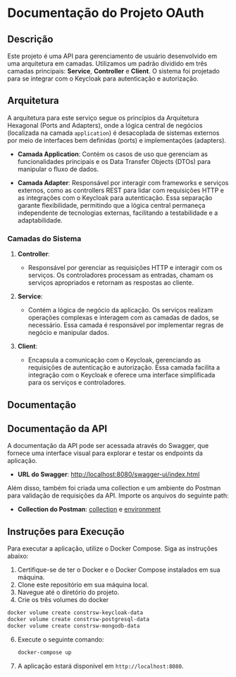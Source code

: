 # Documentação do Projeto OAuth

## Descrição

Este projeto é uma API para gerenciamento de usuário desenvolvido em uma arquitetura em camadas. Utilizamos um padrão dividido em três camadas principais: **Service**, **Controller** e **Client**. O sistema foi projetado para se integrar com o Keycloak para autenticação e autorização.

## Arquitetura

A arquitetura para este serviço segue os princípios da Arquitetura Hexagonal (Ports and Adapters), onde a lógica central de negócios (localizada na camada `application`) é desacoplada de sistemas externos por meio de interfaces bem definidas (ports) e implementações (adapters).

- **Camada Application**: Contém os casos de uso que gerenciam as funcionalidades principais e os Data Transfer Objects (DTOs) para manipular o fluxo de dados.
  
- **Camada Adapter**: Responsável por interagir com frameworks e serviços externos, como as controllers REST para lidar com requisições HTTP e as integrações com o Keycloak para autenticação. Essa separação garante flexibilidade, permitindo que a lógica central permaneça independente de tecnologias externas, facilitando a testabilidade e a adaptabilidade.

### Camadas do Sistema

1. **Controller**: 
   - Responsável por gerenciar as requisições HTTP e interagir com os serviços. Os controladores processam as entradas, chamam os serviços apropriados e retornam as respostas ao cliente.

2. **Service**: 
   - Contém a lógica de negócio da aplicação. Os serviços realizam operações complexas e interagem com as camadas de dados, se necessário. Essa camada é responsável por implementar regras de negócio e manipular dados.

3. **Client**: 
   - Encapsula a comunicação com o Keycloak, gerenciando as requisições de autenticação e autorização. Essa camada facilita a integração com o Keycloak e oferece uma interface simplificada para os serviços e controladores.
## Documentação

## Documentação da API

A documentação da API pode ser acessada através do Swagger, que fornece uma interface visual para explorar e testar os endpoints da aplicação.

- **URL do Swagger**: [http://localhost:8080/swagger-ui/index.html](http://localhost:8080/swagger-ui/index.html)

Além disso, também foi criada uma collection e um ambiente do Postman para validação de requisições da API. Importe os arquivos do seguinte path:
- **Collection do Postman**: [collection](../../2024-2-constrsw.postman_collection.json) e [environment](../../constrsw.postman_environment.json)

## Instruções para Execução

Para executar a aplicação, utilize o Docker Compose. Siga as instruções abaixo:

1. Certifique-se de ter o Docker e o Docker Compose instalados em sua máquina.
2. Clone este repositório em sua máquina local.
3. Navegue até o diretório do projeto.
4. Crie os três volumes do docker
```bash
docker volume create constrsw-keycloak-data
docker volume create constrsw-postgresql-data
docker volume create constrsw-mongodb-data
```
6. Execute o seguinte comando:

   ```bash
   docker-compose up
   ```

7. A aplicação estará disponível em `http://localhost:8080`.

